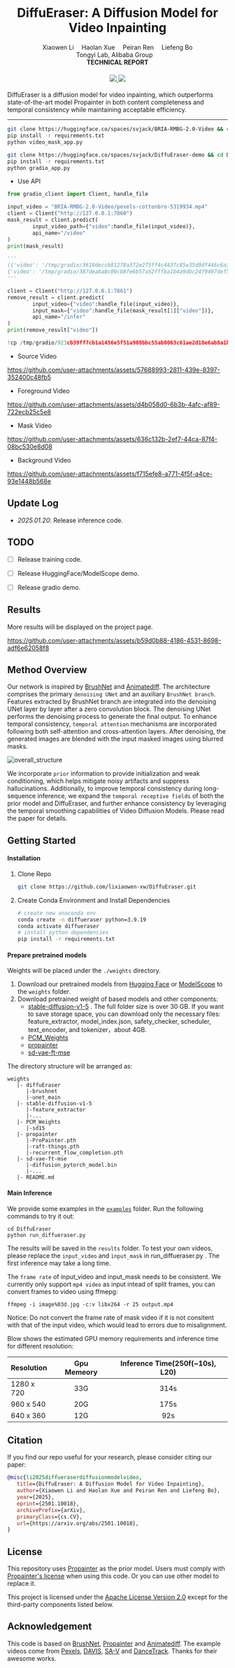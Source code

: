 <div align="center">

<h1>DiffuEraser: A Diffusion Model for Video Inpainting</h1>

<div>
    Xiaowen Li&emsp;
    Haolan Xue&emsp;
    Peiran Ren&emsp;
    Liefeng Bo
</div>
<div>
    Tongyi Lab, Alibaba Group&emsp; 
</div>

<div>
    <strong>TECHNICAL REPORT</strong>
</div>

<div>
    <h4 align="center">
        <a href="https://lixiaowen-xw.github.io/DiffuEraser-page" target='_blank'>
        <img src="https://img.shields.io/badge/%F0%9F%8C%B1-Project%20Page-blue">
        </a>
        <a href="https://arxiv.org/abs/2501.10018" target='_blank'>
        <img src="https://img.shields.io/badge/arXiv-2501.10018-B31B1B.svg">
        </a>
    </h4>
</div>




</div>

DiffuEraser is a diffusion model for video inpainting, which outperforms state-of-the-art model Propainter in both content completeness and temporal consistency while maintaining acceptable efficiency.

---

```bash
git clone https://huggingface.co/spaces/svjack/BRIA-RMBG-2.0-Video && cd BRIA-RMBG-2.0-Video
pip install -r requirements.txt
python video_mask_app.py

git clone https://huggingface.co/spaces/svjack/DiffuEraser-demo && cd DiffuEraser-demo
pip install -r requirements.txt
python gradio_app.py
```

- Use API
```python
from gradio_client import Client, handle_file

input_video = "BRIA-RMBG-2.0-Video/pexels-cottonbro-5319934.mp4"
client = Client("http://127.0.0.1:7860")
mask_result = client.predict(
		input_video_path={"video":handle_file(input_video)},
		api_name="/video"
)
print(mask_result)

'''
({'video': '/tmp/gradio/3610deccb81278a372e275ff4c4437c85e35d9df446c6a30300b2334ffc7dbf9/no_bg_video.mp4', 'subtitles': None},
{'video': '/tmp/gradio/387deaba8c09cb8fe6b57a52fffba1b4a9dbc24f9497def5466d68ef6ba82f2c/mask_video.mp4', 'subtitles': None})
'''

client = Client("http://127.0.0.1:7861")
remove_result = client.predict(
		input_video={"video":handle_file(input_video)},
		input_mask={"video":handle_file(mask_result[1]["video"])},
		api_name="/infer"
)
print(remove_result["video"])

!cp /tmp/gradio/923cb39ff7cb1a1456e5f51a908bbc55ab0063c61ae2d18e6ab8a1bef448e2ee/diffueraser_result.mp4 .
```

- Source Video

https://github.com/user-attachments/assets/57688993-2811-439e-8397-352400c48fb5


- Foreground Video

https://github.com/user-attachments/assets/d4b058d0-6b3b-4afc-af89-722ecb25c5e8

- Mask Video 

https://github.com/user-attachments/assets/636c132b-2ef7-44ca-87f4-08bc530e8d08


- Background Video

https://github.com/user-attachments/assets/f715efe8-a771-4f5f-a4ce-93e1448b568e




## Update Log
- *2025.01.20*: Release inference code.


## TODO
- [ ] Release training code.
- [ ] Release HuggingFace/ModelScope demo.
- [ ] Release gradio demo.
  
  
## Results
More results will be displayed on the project page.   

https://github.com/user-attachments/assets/b59d0b88-4186-4531-8698-adf6e62058f8




## Method Overview
Our network is inspired by [BrushNet](https://github.com/TencentARC/BrushNet) and [Animatediff](https://github.com/guoyww/AnimateDiff). The architecture comprises the primary `denoising UNet` and an auxiliary `BrushNet branch`. Features extracted by BrushNet branch are integrated into the denoising UNet layer by layer after a zero convolution block. The denoising UNet performs the denoising process to generate the final output. To enhance temporal consistency, `temporal attention` mechanisms are incorporated following both self-attention and cross-attention layers. After denoising, the generated images are blended with the input masked images using blurred masks.

![overall_structure](assets/DiffuEraser_pipeline.png)

We incorporate `prior` information to provide initialization and weak conditioning, which helps mitigate noisy artifacts and suppress hallucinations.
Additionally, to improve temporal consistency during long-sequence inference, we expand the `temporal receptive fields` of both the prior model and DiffuEraser, and further enhance consistency by leveraging the temporal smoothing capabilities of Video Diffusion Models. Please read the paper for details.


## Getting Started

#### Installation 

1. Clone Repo

   ```bash
   git clone https://github.com/lixiaowen-xw/DiffuEraser.git
   ```

2. Create Conda Environment and Install Dependencies

   ```bash
   # create new anaconda env
   conda create -n diffueraser python=3.9.19  
   conda activate diffueraser
   # install python dependencies
   pip install -r requirements.txt 
   ```

#### Prepare pretrained models
Weights will be placed under the `./weights` directory.  
1. Download our pretrained models from [Hugging Face](https://huggingface.co/lixiaowen/diffuEraser) or [ModelScope](https://www.modelscope.cn/xingzi/diffuEraser.git) to the `weights` folder.  
2. Download pretrained weight of based models and other components:  
    - [stable-diffusion-v1-5](https://huggingface.co/stable-diffusion-v1-5/stable-diffusion-v1-5) . The full folder size is over 30 GB. If you want to save storage space, you can download only the necessary files: feature_extractor, model_index.json, safety_checker, scheduler, text_encoder, and tokenizer，about 4GB.  
    - [PCM_Weights](https://huggingface.co/wangfuyun/PCM_Weights)  
    - [propainter](https://github.com/sczhou/ProPainter/releases/tag/v0.1.0)  
    - [sd-vae-ft-mse](https://huggingface.co/stabilityai/sd-vae-ft-mse) 


The directory structure will be arranged as:
```
weights
   |- diffuEraser
      |-brushnet
      |-unet_main
   |- stable-diffusion-v1-5
      |-feature_extractor
      |-...
   |- PCM_Weights
      |-sd15
   |- propainter
      |-ProPainter.pth
      |-raft-things.pth
      |-recurrent_flow_completion.pth
   |- sd-vae-ft-mse
      |-diffusion_pytorch_model.bin
      |-...
   |- README.md
```

#### Main Inference
We provide some examples in the [`examples`](./examples) folder.
Run the following commands to try it out:
```shell
cd DiffuEraser
python run_diffueraser.py 
```
The results will be saved in the `results` folder.
To test your own videos, please replace the `input_video` and `input_mask` in run_diffueraser.py .  The first inference may take a long time.  

The `frame rate` of input_video and input_mask needs to be consistent.  We currently only support `mp4 video`  as input intead of split frames, you can convert frames to video using ffmepg:
```shell
ffmpeg -i image%03d.jpg -c:v libx264 -r 25 output.mp4
```
Notice: Do not convert the frame rate of mask video if it is not consitent with that of the input video, which would lead to errors due to misalignment. 


Blow shows the estimated GPU memory requirements and inference time for different resolution: 

| Resolution | Gpu Memeory | Inference Time(250f(~10s), L20) |
| :--------- | :---------: | :-----------------------------: |
| 1280 x 720 |     33G     |              314s               |
| 960 x 540  |     20G     |              175s               |
| 640 x 360  |     12G     |               92s               |
 

## Citation

   If you find our repo useful for your research, please consider citing our paper:

   ```bibtex
   @misc{li2025diffueraserdiffusionmodelvideo,
      title={DiffuEraser: A Diffusion Model for Video Inpainting}, 
      author={Xiaowen Li and Haolan Xue and Peiran Ren and Liefeng Bo},
      year={2025},
      eprint={2501.10018},
      archivePrefix={arXiv},
      primaryClass={cs.CV},
      url={https://arxiv.org/abs/2501.10018}, 
}
   ```


## License
This repository uses [Propainter](https://github.com/sczhou/ProPainter) as the prior model. Users must comply with [Propainter's license](https://github.com/sczhou/ProPainter/blob/main/LICENSE) when using this code. Or you can use other model to replace it.

This project is licensed under the [Apache License Version 2.0](./LICENSE) except for the third-party components listed below.


## Acknowledgement

This code is based on [BrushNet](https://github.com/TencentARC/BrushNet), [Propainter](https://github.com/sczhou/ProPainter) and [Animatediff](https://github.com/guoyww/AnimateDiff). The example videos come from [Pexels](https://www.pexels.com/), [DAVIS](https://davischallenge.org/), [SA-V](https://ai.meta.com/datasets/segment-anything-video) and [DanceTrack](https://dancetrack.github.io/).  Thanks for their awesome works.   


